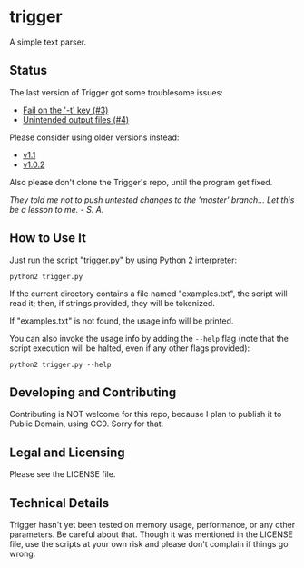 # trigger
A simple text parser.

## Status

The last version of Trigger got some troublesome issues:

- [Fail on the '-t' key (#3)](https://github.com/einse/trigger/issues/3)
- [Unintended output files (#4)](https://github.com/einse/trigger/issues/4)

Please consider using older versions instead:

- [v1.1](https://github.com/einse/trigger/releases/tag/v1.1)
- [v1.0.2](https://github.com/einse/trigger/releases/tag/v1.0.2)

Also please don't clone the Trigger's repo, until the program get fixed.

_They told me not to push untested changes to the 'master' branch... Let this be a lesson to me. - S. A._

## How to Use It

Just run the script "trigger.py" by using Python 2 interpreter:

    python2 trigger.py

If the current directory contains a file named "examples.txt",
the script will read it; then, if strings provided, they will be
tokenized.

If "examples.txt" is not found, the usage info will be printed.

You can also invoke the usage info by adding the ```--help``` flag
(note that the script execution will be halted, even if any other flags
provided):

    python2 trigger.py --help

## Developing and Contributing

Contributing is NOT welcome for this repo, because I plan to publish it
to Public Domain, using CC0. Sorry for that.

## Legal and Licensing

Please see the LICENSE file.

## Technical Details

Trigger hasn't yet been tested on memory usage, performance, or any
other parameters. Be careful about that. Though it was mentioned in the
LICENSE file, use the scripts at your own risk and please don't complain
if things go wrong.
